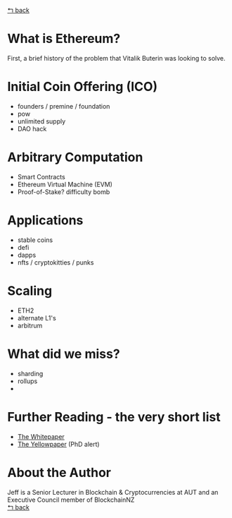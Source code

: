 [↰ back](https://github.com/millecodex/BlockchainNZ_education#readme)

# What is Ethereum?
First, a brief history of the problem that Vitalik Buterin was looking to solve.

# Initial Coin Offering (ICO)
* founders / premine / foundation
* pow
* unlimited supply
* DAO hack

# Arbitrary Computation
* Smart Contracts
* Ethereum Virtual Machine (EVM)
* Proof-of-Stake? difficulty bomb

# Applications
* stable coins
* defi
* dapps
* nfts / cryptokitties / punks

# Scaling
* ETH2
* alternate L1's
* arbitrum

# What did we miss?
* sharding
* rollups
* 

# Further Reading - the very short list
* [The Whitepaper](https://ethereum.org/en/whitepaper/)
* [The Yellowpaper](https://ethereum.github.io/yellowpaper/paper.pdf) (PhD alert)

# About the Author
Jeff is a Senior Lecturer in Blockchain & Cryptocurrencies at AUT and an Executive Council member of BlockchainNZ\
[↰ back](https://github.com/millecodex/BlockchainNZ_education#readme)
